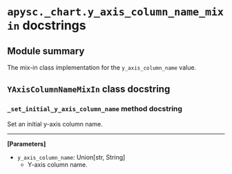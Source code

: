 # `apysc._chart.y_axis_column_name_mixin` docstrings

## Module summary

The mix-in class implementation for the `y_axis_column_name` value.

## `YAxisColumnNameMixIn` class docstring

### `_set_initial_y_axis_column_name` method docstring

Set an initial y-axis column name.<hr>

**[Parameters]**

- `y_axis_column_name`: Union[str, String]
  - Y-axis column name.